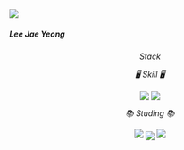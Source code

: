 <img src="https://capsule-render.vercel.app/api?type=waving&color=ECDC7A&height=140&section=header&text=Lee%20Jae%20Yeong&animation=scaleIn&fontSize=20&fontAlign=10&fontAlignY=30"/>

<h5>Lee Jae Yeong</h5>

  <h6 align=center>Stack</6>
  </br>
  <p align=center>🖥️ Skill 🖥️</p>
  
  <img  align=center src="https://img.shields.io/badge/HTML5-E34F26?style=flat-square&logo=HTML5&logoColor=white"/> <img align=center src="https://img.shields.io/badge/CSS3-1572B6?style=flat-square&logo=CSS3&logoColor=white"/>
  </br>
  
  <p align=center>📚 Studing 📚</p>
  <img lign=center src="https://img.shields.io/badge/Javascript-F7DF1E?style=flat-square&logo=Javascript&logoColor=white"/></a>

<image align=center src="https://github-readme-stats.vercel.app/api/top-langs/?username=Jae0o&layout=compact(https://github.com/Jae0o/github-readme-stats)"/>



<img src="https://capsule-render.vercel.app/api?type=waving&color=ECDC7A&height=100&section=footer&text=&fontSize=90"/>
